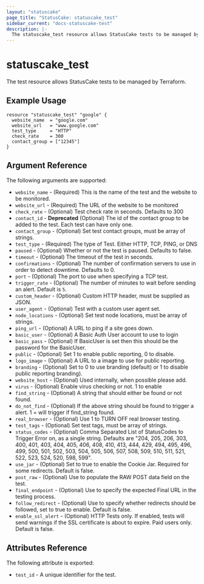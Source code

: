 ```yaml
---
layout: "statuscake"
page_title: "StatusCake: statuscake_test"
sidebar_current: "docs-statuscake-test"
description: |-
  The statuscake_test resource allows StatusCake tests to be managed by Terraform.
---
```


# statuscake\_test

The test resource allows StatusCake tests to be managed by Terraform.

## Example Usage

```hcl
resource "statuscake_test" "google" {
  website_name  = "google.com"
  website_url   = "www.google.com"
  test_type     = "HTTP"
  check_rate    = 300
  contact_group = ["12345"]
}
```

## Argument Reference

The following arguments are supported:

* `website_name` - (Required) This is the name of the test and the website to be monitored.
* `website_url` - (Required) The URL of the website to be monitored
* `check_rate` - (Optional) Test check rate in seconds. Defaults to 300
* `contact_id` - **Deprecated** (Optional) The id of the contact group to be added to the test. Each test can have only one.
* `contact_group` - (Optional) Set test contact groups, must be array of strings.
* `test_type` - (Required) The type of Test. Either HTTP, TCP, PING, or DNS
* `paused` - (Optional) Whether or not the test is paused. Defaults to false.
* `timeout` - (Optional) The timeout of the test in seconds.
* `confirmations` - (Optional) The number of confirmation servers to use in order to detect downtime. Defaults to 0.
* `port` - (Optional) The port to use when specifying a TCP test.
* `trigger_rate` - (Optional) The number of minutes to wait before sending an alert. Default is `5`.
* `custom_header` - (Optional) Custom HTTP header, must be supplied as JSON.
* `user_agent` - (Optional) Test with a custom user agent set.
* `node_locations` - (Optional) Set test node locations, must be array of strings.
* `ping_url` - (Optional) A URL to ping if a site goes down.
* `basic_user` - (Optional) A Basic Auth User account to use to login
* `basic_pass` - (Optional) If BasicUser is set then this should be the password for the BasicUser.
* `public` - (Optional) Set 1 to enable public reporting, 0 to disable.
* `logo_image` - (Optional) A URL to a image to use for public reporting.
* `branding` - (Optional) Set to 0 to use branding (default) or 1 to disable public reporting branding).
* `website_host` - (Optional) Used internally, when possible please add.
* `virus` - (Optional) Enable virus checking or not. 1 to enable
* `find_string` - (Optional) A string that should either be found or not found.
* `do_not_find` - (Optional) If the above string should be found to trigger a alert. 1 = will trigger if find_string found.
* `real_browser` - (Optional) Use 1 to TURN OFF real browser testing.
* `test_tags` - (Optional) Set test tags, must be array of strings.
* `status_codes` - (Optional) Comma Separated List of StatusCodes to Trigger Error on, as a single string. Defaults are "204, 205, 206, 303, 400, 401, 403, 404, 405, 406, 408, 410, 413, 444, 429, 494, 495, 496, 499, 500, 501, 502, 503, 504, 505, 506, 507, 508, 509, 510, 511, 521, 522, 523, 524, 520, 598, 599".
* `use_jar` - (Optional) Set to true to enable the Cookie Jar. Required for some redirects. Default is false.
* `post_raw` - (Optional) Use to populate the RAW POST data field on the test.
* `final_endpoint` - (Optional) Use to specify the expected Final URL in the testing process.
* `follow_redirect` - (Optional) Use to specify whether redirects should be followed, set to true to enable. Default is false.
* `enable_ssl_alert` - (Optional) HTTP Tests only. If enabled, tests will send warnings if the SSL certificate is about to expire. Paid users only. Default is false.

## Attributes Reference

The following attribute is exported:

* `test_id` - A unique identifier for the test.
